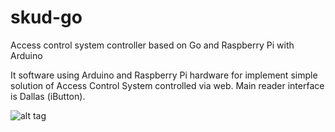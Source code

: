 # skud-go
Access control system controller based on Go and Raspberry Pi with Arduino

It software using Arduino and Raspberry Pi hardware for implement simple solution of Access Control System controlled via web. Main reader interface is Dallas (iButton).

![alt tag](https://github.com/zebox/skud-go/blob/master/img/Skud-go.png?raw=true)
